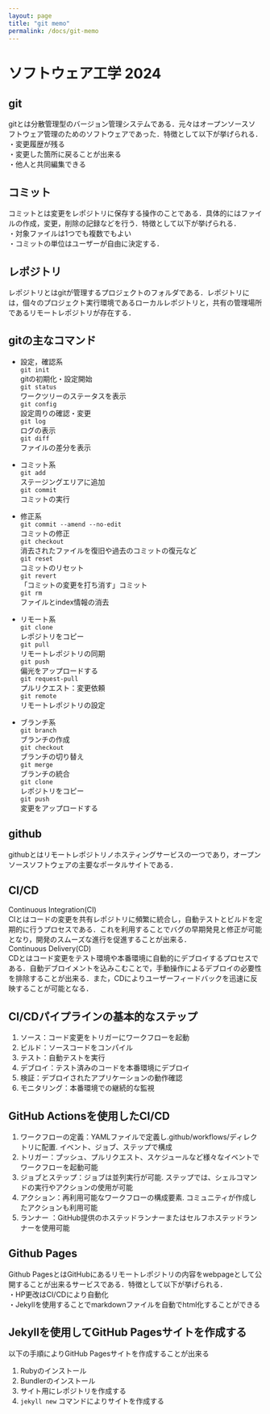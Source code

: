 ```yaml
---
layout: page
title: "git memo"
permalink: /docs/git-memo
---
```


# ソフトウェア工学 2024

## git
gitとは分散管理型のバージョン管理システムである．元々はオープンソースソフトウェア管理のためのソフトウェアであった．特徴として以下が挙げられる．  
・変更履歴が残る  
・変更した箇所に戻ることが出来る  
・他人と共同編集できる  

## コミット
コミットとは変更をレポジトリに保存する操作のことである．具体的にはファイルの作成，変更，削除の記録などを行う．特徴として以下が挙げられる．  
・対象ファイルは1つでも複数でもよい  
・コミットの単位はユーザーが自由に決定する．  

## レポジトリ
レポジトリとはgitが管理するプロジェクトのフォルダである．レポジトリには，個々のプロジェクト実行環境であるローカルレポジトリと，共有の管理場所であるリモートレポジトリが存在する．  

## gitの主なコマンド
- 設定，確認系  
`git init`  
gitの初期化・設定開始  
`git status`  
ワークツリーのステータスを表示  
`git config`  
設定周りの確認・変更  
`git log`  
ログの表示  
`git diff`  
ファイルの差分を表示  

- コミット系  
`git add`  
ステージングエリアに追加  
`git commit`  
コミットの実行  

- 修正系  
`git commit --amend --no-edit`  
コミットの修正  
`git checkout`  
消去されたファイルを復旧や過去のコミットの復元など  
`git reset`  
コミットのリセット  
`git revert`  
「コミットの変更を打ち消す」コミット  
`git rm`  
ファイルとindex情報の消去  

- リモート系  
`git clone`  
レポジトリをコピー  
`git pull`  
リモートレポジトリの同期  
`git push`  
偏光をアップロードする  
`git request-pull`  
プルリクエスト：変更依頼  
`git remote`  
リモートレポジトリの設定  

- ブランチ系  
`git branch`  
ブランチの作成  
`git checkout`  
ブランチの切り替え  
`git merge`  
ブランチの統合  
`git clone`  
レポジトリをコピー  
`git push`  
変更をアップロードする  

## github  
githubとはリモートレポジトリノホスティングサービスの一つであり，オープンソースソフトウェアの主要なポータルサイトである．  

## CI/CD  
Continuous Integration(CI)  
CIとはコードの変更を共有レポジトリに頻繁に統合し，自動テストとビルドを定期的に行うプロセスである．これを利用することでバグの早期発見と修正が可能となり，開発のスムーズな進行を促進することが出来る．  
Continuous Delivery(CD)  
CDとはコード変更をテスト環境や本番環境に自動的にデブロイするプロセスである．自動デブロイメントを込みこむことで，手動操作によるデブロイの必要性を排除することが出来る．また，CDによりユーザーフィードバックを迅速に反映することが可能となる．  

## CI/CDパイプラインの基本的なステップ  
1. ソース：コード変更をトリガーにワークフローを起動  
2. ビルド：ソースコードをコンパイル  
3. テスト：自動テストを実行  
4. デブロイ：テスト済みのコードを本番環境にデブロイ  
5. 検証：デブロイされたアプリケーションの動作確認  
6. モニタリング：本番環境での継続的な監視  

## GitHub Actionsを使用したCI/CD
1. ワークフローの定義：YAMLファイルで定義し.github/workflows/ディレクトリに配置. イベント、ジョブ、ステップで構成  
2. トリガー：プッシュ、プルリクエスト、スケジュールなど様々なイベントでワークフローを起動可能  
3. ジョブとステップ：ジョブは並列実行が可能. ステップでは、シェルコマンドの実行やアクションの使用が可能  
4. アクション：再利用可能なワークフローの構成要素. コミュニティが作成したアクションも利用可能  
5. ランナー ：GitHub提供のホステッドランナーまたはセルフホステッドランナーを使用可能  

## Github Pages  
Github PagesとはGitHubにあるリモートレポジトリの内容をwebpageとして公開することが出来るサービスである．特徴として以下が挙げられる．  
・HP更改はCI/CDにより自動化  
・Jekyllを使用することでmarkdownファイルを自動でhtml化することができる    

## Jekyllを使用してGitHub Pagesサイトを作成する  
以下の手順によりGitHub Pagesサイトを作成することが出来る  
1. Rubyのインストール  
2. Bundlerのインストール  
3. サイト用にレポジトリを作成する  
4. `jekyll new` コマンドによりサイトを作成する  






